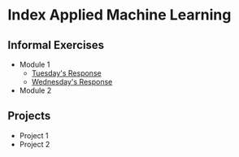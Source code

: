 # Index Applied Machine Learning 
## Informal Exercises
- Module 1
    - [Tuesday's Response](Week1/tues1.md)
    - [Wednesday's Response](Week1/wed1.md)
-  Module 2

## Projects

- Project 1 
- Project 2